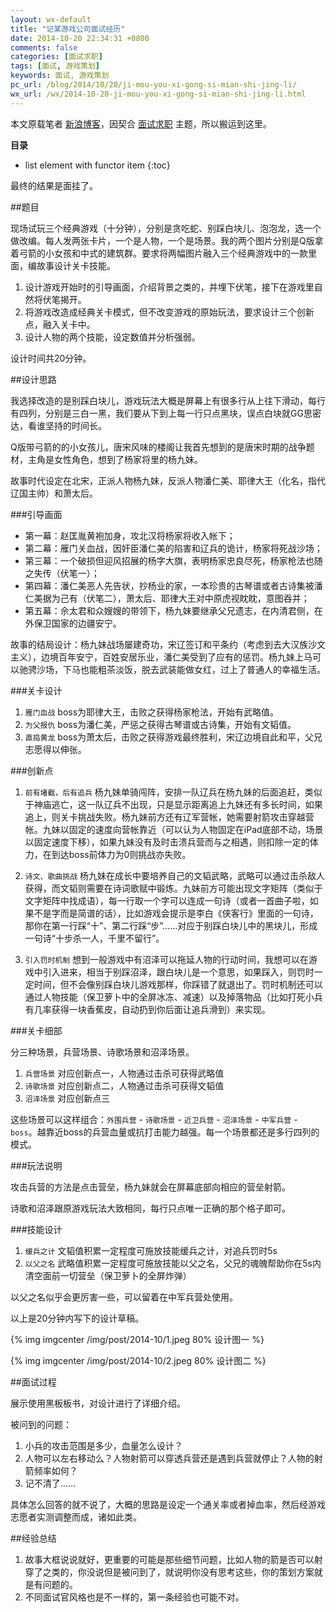 ```yaml
---
layout: wx-default
title: "记某游戏公司面试经历"
date: 2014-10-20 22:34:31 +0800
comments: false
categories: [面试求职]
tags: [面试, 游戏策划]
keywords: 面试, 游戏策划
pc_url: /blog/2014/10/20/ji-mou-you-xi-gong-si-mian-shi-jing-li/
wx_url: /wx/2014-10-20-ji-mou-you-xi-gong-si-mian-shi-jing-li.html
---
```


本文原载笔者 [新浪博客](http://blog.sina.com.cn/s/blog_64ac3ab10102v40l.html)，因契合 [面试求职](/category/%E9%9D%A2%E8%AF%95%E6%B1%82%E8%81%8C/) 主题，所以搬运到这里。

__目录__

* list element with functor item
{:toc}

<!-- excerpt start -->
最终的结果是面挂了。

##题目

现场试玩三个经典游戏（十分钟），分别是贪吃蛇、别踩白块儿、泡泡龙，选一个做改编。每人发两张卡片，一个是人物，一个是场景。我的两个图片分别是Q版拿着弓箭的小女孩和中式的建筑群。要求将两幅图片融入三个经典游戏中的一款里面，编故事设计关卡技能。

1. 设计游戏开始时的引导画面，介绍背景之类的，并埋下伏笔，接下在游戏里自然将伏笔揭开。 
2. 将游戏改造成经典关卡模式，但不改变游戏的原始玩法，要求设计三个创新点，融入关卡中。
3. 设计人物的两个技能，设定数值并分析强弱。

设计时间共20分钟。

##设计思路

我选择改造的是别踩白块儿，游戏玩法大概是屏幕上有很多行从上往下滑动，每行有四列，分别是三白一黑，我们要从下到上每一行只点黑块，误点白块就GG思密达，看谁坚持的时间长。

Q版带弓箭的的小女孩儿，唐宋风味的楼阁让我首先想到的是唐宋时期的战争题材，主角是女性角色，想到了杨家将里的杨九妹。

故事时代设定在北宋，正派人物杨九妹，反派人物潘仁美、耶律大王（化名，指代辽国主帅）和萧太后。

<!-- excerpt end -->

###引导画面

* 第一幕：赵匡胤黄袍加身，攻北汉将杨家将收入帐下；
* 第二幕：雁门关血战，因奸臣潘仁美的陷害和辽兵的诡计，杨家将死战沙场；
* 第三幕：一个破损但迎风招展的杨字大旗，表明杨家忠良尽死，杨家枪法也随之失传（伏笔一）；
* 第四幕：潘仁美恶人先告状，抄杨业的家，一本珍贵的古琴谱或者古诗集被潘仁美据为己有（伏笔二），萧太后、耶律大王对中原虎视眈眈，意图吞并；
* 第五幕：佘太君和众嫂嫂的带领下，杨九妹要继承父兄遗志，在内清君侧，在外保卫国家的边疆安宁。

故事的结局设计：杨九妹战场屡建奇功，宋辽签订和平条约（考虑到去大汉族沙文主义），边境百年安宁，百姓安居乐业，潘仁美受到了应有的惩罚。杨九妹上马可以驰骋沙场，下马也能粗茶淡饭，脱去武装能做女红，过上了普通人的幸福生活。

###关卡设计

1. `雁门血战`  boss为耶律大王，击败之获得杨家枪法，开始有武略值。
2. `为父报仇`  boss为潘仁美，严惩之获得古琴谱或古诗集，开始有文韬值。
3. `直捣黄龙`  boss为萧太后，击败之获得游戏最终胜利，宋辽边境自此和平，父兄志愿得以伸张。

###创新点

1. `前有堵截，后有追兵`  杨九妹单骑闯阵，安排一队辽兵在杨九妹的后面追赶，类似于神庙逃亡，这一队辽兵不出现，只是显示距离追上九妹还有多长时间，如果追上，则关卡挑战失败。杨九妹前方还有辽军营帐，她需要射箭攻击穿越营帐。九妹以固定的速度向营帐靠近（可以认为人物固定在iPad底部不动，场景以固定速度下移），如果九妹没有及时击溃兵营而与之相遇，则扣除一定的体力，在到达boss前体力为0则挑战亦失败。

2. `诗文、歌曲挑战`  杨九妹在成长中要培养自己的文韬武略，武略可以通过击杀敌人获得，而文韬则需要在诗词歌赋中锻炼。九妹前方可能出现文字矩阵（类似于文字矩阵中找成语），每一行取一个字可以连成一句诗（或者一首曲子啦，如果不是字而是简谱的话），比如游戏会提示是李白《侠客行》里面的一句诗，那你在第一行踩“十”、第二行踩“步”……对应于别踩白块儿中的黑块儿，形成一句诗“十步杀一人，千里不留行”。

3. `引入罚时机制`  想到一般游戏中有沼泽可以拖延人物的行动时间，我想可以在游戏中引入进来，相当于别踩沼泽，跟白块儿是一个意思，如果踩入，则罚时一定时间，但不会像别踩白块儿游戏那样，你踩错了就退出了。罚时机制还可以通过人物技能（保卫萝卜中的全屏冰冻、减速）以及掉落物品（比如打死小兵有几率获得一块香蕉皮，自动扔到你后面让追兵滑到）来实现。

###关卡细部

分三种场景，兵营场景、诗歌场景和沼泽场景。

1. `兵营场景`  对应创新点一，人物通过击杀可获得武略值
2. `诗歌场景`  对应创新点二，人物通过击杀可获得文韬值
3. `沼泽场景`  对应创新点三

这些场景可以这样组合：`外围兵营` - `诗歌场景` - `近卫兵营` - `沼泽场景` - `中军兵营` - `boss`。越靠近boss的兵营血量或抗打击能力越强。每一个场景都还是多行四列的模式。

###玩法说明

攻击兵营的方法是点击营垒，杨九妹就会在屏幕底部向相应的营垒射箭。

诗歌和沼泽跟原游戏玩法大致相同，每行只点唯一正确的那个格子即可。

###技能设计

1. `缓兵之计`  文韬值积累一定程度可施放技能缓兵之计，对追兵罚时5s
2. `以父之名`  武略值积累一定程度可施放技能以父之名，父兄的魂魄帮助你在5s内清空面前一切营垒（保卫萝卜的全屏炸弹）

以父之名似乎会更厉害一些，可以留着在中军兵营处使用。

以上是20分钟内写下的设计草稿。

{% img imgcenter /img/post/2014-10/1.jpeg 80% 设计图一 %}

{% img imgcenter /img/post/2014-10/2.jpeg 80% 设计图二 %}

##面试过程

展示使用黑板板书，对设计进行了详细介绍。

被问到的问题：

1. 小兵的攻击范围是多少，血量怎么设计？
2. 人物可以左右移动么？人物射箭可以穿透兵营还是遇到兵营就停止？人物的射箭频率如何？
3. 记不清了……

具体怎么回答的就不说了，大概的思路是设定一个通关率或者掉血率，然后经游戏志愿者实测调整而成，诸如此类。

##经验总结

1. 故事大框说说就好，更重要的可能是那些细节问题，比如人物的箭是否可以射穿了之类的，你没说但是被问到了，就说明你没有思考这些，你的策划方案就是有问题的。
2. 不同面试官风格也是不一样的，第一条经验也可能不对。